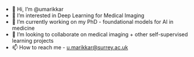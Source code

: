 - 👋 Hi, I’m @umarikkar
- 👀 I’m interested in Deep Learning for Medical Imaging
- 🌱 I’m currently working on my PhD - foundational models for AI in medicine
- 💞️ I’m looking to collaborate on medical imaging + other self-supervised learning projects
- 📫 How to reach me - u.marikkar@surrey.ac.uk

<!---
umarikkar/umarikkar is a ✨ special ✨ repository because its `README.md` (this file) appears on your GitHub profile.
You can click the Preview link to take a look at your changes.
--->
